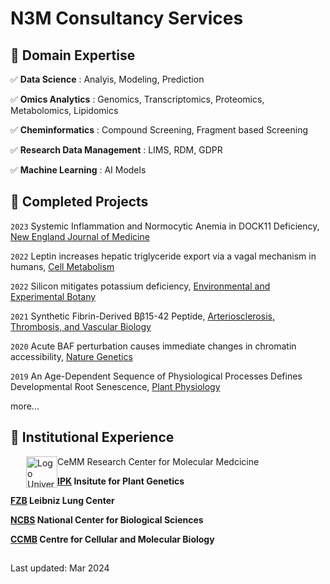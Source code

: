 # N3M Consultancy Services

## 🔧 Domain Expertise

✅ __Data Science__ : Analyis, Modeling, Prediction

✅ __Omics Analytics__ : Genomics, Transcriptomics, Proteomics, Metabolomics, Lipidomics

✅ __Cheminformatics__ : Compound Screening, Fragment based Screening

✅ __Research Data Management__ : LIMS, RDM, GDPR

✅ __Machine Learning__ : AI Models


## 📜 Completed Projects

`2023`
Systemic Inflammation and Normocytic Anemia in DOCK11 Deficiency, [New England Journal of Medicine](https://www.nejm.org/doi/full/10.1056/NEJMoa2210054)

`2022`
Leptin increases hepatic triglyceride export via a vagal mechanism in humans, [Cell Metabolism](https://doi.org/10.1016/j.cmet.2022.09.020)

`2022`
Silicon mitigates potassium deficiency, [Environmental and Experimental Botany](https://doi.org/10.1016/j.envexpbot.2022.104849)

`2021`
Synthetic Fibrin-Derived Bβ15-42 Peptide, [Arteriosclerosis, Thrombosis, and Vascular Biology](https://doi.org/10.1161/ATVBAHA.121.316404)

`2020`
Acute BAF perturbation causes immediate changes in chromatin accessibility, [Nature Genetics](https://doi.org/10.1038/s41588-021-00777-3)

`2019`
An Age-Dependent Sequence of Physiological Processes Defines Developmental Root Senescence, [Plant Physiology](https://doi.org/10.1104/pp.19.00809)

more...

## 💼 Institutional Experience

CeMM Research Center for Molecular Medcicine [<img src="https://media.licdn.com/dms/image/C4E0BAQFpYMkGxdeA1w/company-logo_200_200/0/1651475604569/unihamburg_logo?e=2147483647&v=beta&t=3w6yD9iq8OEbGZUfI_iMNrZn2Q8YcONQiwzUbOIA4Rk" width="50"
     alt="Logo University of Hamburg"
     style="float: left; margin-left: 25px;" />](https://cemm.at) 

__[IPK](https://www.ipk-gatersleben.de/) Insitute for Plant Genetics__

__[FZB](https://www.fz-borstel.de/) Leibniz Lung Center__

__[NCBS](https://ncbs.res.in/) National Center for Biological Sciences__

__[CCMB](https://ccmb.res.in/) Centre for Cellular and Molecular Biology__

##
Last updated: Mar 2024
